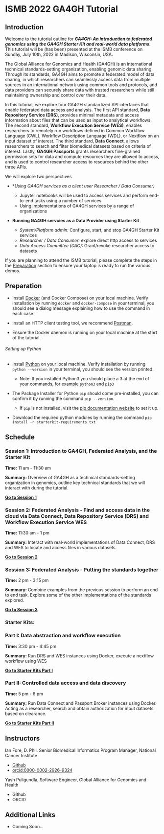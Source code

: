 # ISMB 2022 GA4GH Tutorial

## Introduction

Welcome to the tutorial outline for _**GA4GH: An introduction to federated genomics using the GA4GH Starter Kit and real-world data platforms**_. This tutorial will be (has been) presented at the ISMB conference on Sunday, July 10th, 2022 in Madison, Wisconsin, USA.

The Global Alliance for Genomics and Health (GA4GH) is an international technical standards-setting organization, enabling genomic data sharing. Through its standards, GA4GH aims to promote a federated model of data sharing, in which researchers can seamlessly access data from multiple sources in an international network using common tools and protocols, and data providers can securely share data with trusted researchers while still maintaining ownership and control over their data. 

In this tutorial, we explore four GA4GH standardized API interfaces that enable federated data access and analysis. The first API standard, **Data Repository Service (DRS)**, provides minimal metadata and access information about files that can be used as input to analytical workflows. The second standard, **Workflow Execution Service (WES)**, enables researchers to remotely run workflows defined in Common Workflow Language (CWL), Workflow Description Language (WDL), or Nextflow on an input dataset of interest. The third standard, **Data Connect**, allows researchers to search and filter biomedical datasets based on criteria of interest. Lastly, **GA4GH Passports** grants researchers fine-grained permission sets for data and compute resources they are allowed to access, and is used to control researcher access to resources behind the other three APIs.

We will explore two perspectives
* **Using GA4GH services as a client user *Researcher / Data Consumer)**
  * Jupyter notebooks will be used to access services and perform end-to-end tasks using a number of services 
  * Using implementations of GA4GH services by a range of organizations
   
* **Running GA4GH servcies as a Data Provider using Starter Kit**
  * *System/Platform admin:* Configure, start, and stop GA4GH Starter Kit services 
  * *Researcher / Data Consumer:* explore direct http access to services
  * *Data Access Committee (DAC):* Grant/revoke researcher access to datasets
   
If you are planning to attend the ISMB tutorial, please complete the steps in the [Preparation](#preparation) section to ensure your laptop is ready to run the various demos.

## Preparation

* Install [Docker](https://docs.docker.com/get-docker/) (and Docker Compose) on your local machine. Verify installation by running `docker` and `docker-compose` in your terminal, you should see a dialog message explaining how to use the command in each case. 
* Install an HTTP client testing tool, we recommend [Postman](https://www.postman.com/downloads/).

* Ensure the Docker daemon is running on your local machine at the start of the tutorial.

###### Setting up Python

* Install [Python](https://www.python.org/downloads/) on your local machine. Verify installation by running `python --version` in your terminal, you should see the version printed.
    * Note: If you installed Python3 you should place a 3 at the end of your commands, for example `python3` and `pip3`

* The Package Installer for Python `pip` should come pre-installed, you can confirm it by running the command `pip --version`.
    * If `pip` is not installed, visit the [pip documentation website](https://pip.pypa.io/en/stable/installation/) to set it up.

* Download the required python modules by running the command `pip install -r starterkit-requirements.txt`

## Schedule

### Session 1: Introduction to GA4GH, Federated Analysis, and the Starter Kit

**Time:** 11 am - 11:30 am

**Summary:** Overview of GA4GH as a technical standards-setting organization in genomics, outline key technical standards that we will interact with during the tutorial. 

[**Go to Session 1**](./sessions/1/README.md)

### Session 2: Federated Analysis - Find and access data in the cloud via Data Connect, Data Repository Service (DRS) and Workflow Execution Service WES

**Time:** 11:30 am - 1 pm

**Summary:** Interact with real-world implementations of Data Connect, DRS and WES to locate and access files in various datasets.

[**Go to Session 2**](./sessions/2/README.md)

### Session 3: Federated Analysis - Putting the standards together 

**Time:** 2 pm - 3:15 pm

**Summary:** Combine examples from the previous session to perform an end to end task. Explore some of the other implementations of the standards explored.

[**Go to Session 3**](./sessions/3/README.md)

### Starter Kits:
### Part I: Data abstraction and workflow execution

**Time:** 3:30 pm - 4:45 pm

**Summary:** Run DRS and WES instances using Docker, execute a nextflow workflow using WES

[**Go to Starter Kits Part I**](https://github.com/ga4gh/ismb-2022-ga4gh-tutorial/wiki/Starter-Kits-(Part-1-DRS-and-WES))

### Part II: Controlled data access and data discovery

**Time:** 5 pm - 6 pm

**Summary:** Run Data Connect and Passport Broker instances using Docker. Acting as a researcher, search and obtain authorization for input datasets based on clearance.

[**Go to Starter Kits Part II**](https://github.com/ga4gh/ismb-2022-ga4gh-tutorial/wiki/Starter-Kits-(Part-2-Data-Connect-and-Passports))

## Instructors

Ian Fore, D. Phil. Senior Biomedical Informatics Program Manager, National Cancer Institute
* [Github](https://github.com/ianfore)
* [orcid:0000-0002-2926-9324](http://identifiers.org/orcid:0000-0002-2926-9324)

Yash Puligundla, Software Engineer, Global Alliance for Genomics and Health
* Github
* ORCID

## Additional Links

* Coming Soon...
